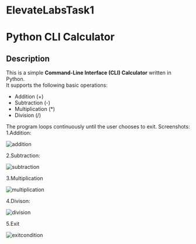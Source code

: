 # ElevateLabsTask1
# Python CLI Calculator

## Description
This is a simple **Command-Line Interface (CLI) Calculator** written in Python.  
It supports the following basic operations:
- Addition (+)
- Subtraction (-)
- Multiplication (*)
- Division (/)

The program loops continuously until the user chooses to exit.
Screenshots:
1.Addition:


![addition](https://github.com/user-attachments/assets/544c5fb4-b2c5-41fa-9604-3affd8649c41)

2.Subtraction:


![subtraction](https://github.com/user-attachments/assets/3659f7e7-a593-4a23-9e01-63c1d7e1e3b4)

3.Multiplication


 ![multiplication](https://github.com/user-attachments/assets/2610c126-0e28-41e1-a49e-7f1dcc72c5be)

4.Divison:


 ![division](https://github.com/user-attachments/assets/b7f2bebd-61d6-49a2-84e5-91201f686955)

5.Exit 


  ![exitcondition](https://github.com/user-attachments/assets/e4d293cc-e52c-4841-a62f-5b882003af64)
